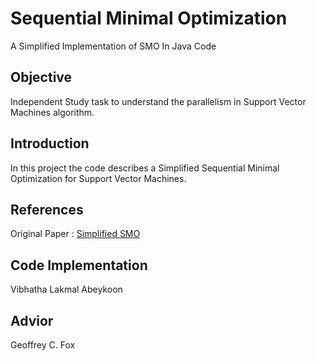 # Sequential Minimal Optimization
A Simplified Implementation of SMO In Java Code

## Objective

Independent Study task to understand the parallelism in Support Vector Machines algorithm.

## Introduction
In this project the code describes a Simplified Sequential Minimal Optimization
for Support Vector Machines.

## References
Original Paper : [Simplified SMO](http://cs229.stanford.edu/materials/smo.pdf)

## Code Implementation
Vibhatha Lakmal Abeykoon

## Advior

Geoffrey C. Fox
